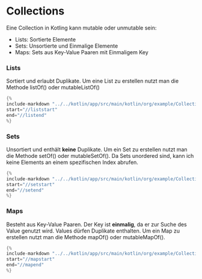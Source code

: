 # Collections
Eine Collection in Kotling kann mutable oder unmutable sein:

- Lists: Sortierte Elemente
- Sets: Unsortierte und Einmalige Elemente
- Maps: Sets aus Key-Value Paaren mit Einmaligem Key

### Lists
Sortiert und erlaubt Duplikate.
Um eine List zu erstellen nutzt man die Methode listOf() oder mutableListOf()

```kotlin
{%
include-markdown "../../kotlin/app/src/main/kotlin/org/example/Collections.kt"
start="//liststart"
end="//listend"
%}
```

### Sets
Unsortiert und enthält **keine** Duplikate.
Um ein Set zu erstellen nutzt man die Methode setOf() oder mutableSetOf().
Da Sets unordered sind, kann ich keine Elements an einem spezifischen Index abrufen.

```kotlin
{%
include-markdown "../../kotlin/app/src/main/kotlin/org/example/Collections.kt"
start="//setstart"
end="//setend"
%}
```

### Maps
Besteht aus Key-Value Paaren.
Der Key ist **einmalig**, da er zur Suche des Value genutzt wird. Values dürfen Duplikate enthalten.
Um ein Map zu erstellen nutzt man die Methode mapOf() oder mutableMapOf().

```kotlin
{%
include-markdown "../../kotlin/app/src/main/kotlin/org/example/Collections.kt"
start="//mapstart"
end="//mapend"
%}
```


